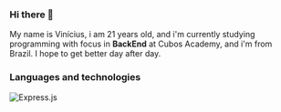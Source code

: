 ### Hi there 👋

My name is Vinícius, i am 21 years old, and i'm currently studying programming with focus in **BackEnd** at Cubos Academy, and i'm from Brazil. 
I hope to get better day after day.

### Languages and technologies 
![Express.js]({https://img.shields.io/badge/Express%20js-000000?style=for-the-badge&logo=express&logoColor=white})
